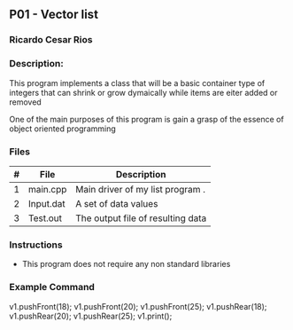 ## P01 - Vector list
### Ricardo Cesar Rios
### Description:

This program implements a class that will be a basic container type of integers that can shrink or grow dymaically while items are eiter added or removed



One of the main purposes of this program is gain a grasp of the essence of object oriented programming
### Files

|   #   | File     | Description                      |
| :---: | -------- | -------------------------------- |
|   1   | main.cpp | Main driver of my list program . |
|   2   | Input.dat| A set of data values             |
|   3   | Test.out | The output file of resulting data|

### Instructions

- This program does not require any non standard libraries

### Example Command

v1.pushFront(18);
v1.pushFront(20);
v1.pushFront(25);
v1.pushRear(18);
v1.pushRear(20);
v1.pushRear(25);
v1.print();

